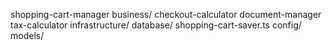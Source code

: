 shopping-cart-manager
business/
    checkout-calculator
    document-manager
    tax-calculator
infrastructure/
    database/
        shopping-cart-saver.ts
    config/
    models/


